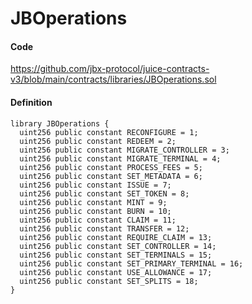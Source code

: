 # JBOperations

#### Code

https://github.com/jbx-protocol/juice-contracts-v3/blob/main/contracts/libraries/JBOperations.sol

#### Definition

```
library JBOperations {
  uint256 public constant RECONFIGURE = 1;
  uint256 public constant REDEEM = 2;
  uint256 public constant MIGRATE_CONTROLLER = 3;
  uint256 public constant MIGRATE_TERMINAL = 4;
  uint256 public constant PROCESS_FEES = 5;
  uint256 public constant SET_METADATA = 6;
  uint256 public constant ISSUE = 7;
  uint256 public constant SET_TOKEN = 8;
  uint256 public constant MINT = 9;
  uint256 public constant BURN = 10;
  uint256 public constant CLAIM = 11;
  uint256 public constant TRANSFER = 12;
  uint256 public constant REQUIRE_CLAIM = 13;
  uint256 public constant SET_CONTROLLER = 14;
  uint256 public constant SET_TERMINALS = 15;
  uint256 public constant SET_PRIMARY_TERMINAL = 16;
  uint256 public constant USE_ALLOWANCE = 17;
  uint256 public constant SET_SPLITS = 18;
}
```
